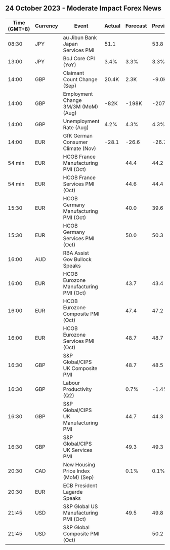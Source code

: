 ## 24 October 2023 - Moderate Impact Forex News

| Time (GMT+8) | Currency | Event | Actual | Forecast | Previous |
|------|----------|-------|--------|----------|----------|
| 08:30 | JPY | au Jibun Bank Japan Services PMI | 51.1 |  | 53.8 |
| 13:00 | JPY | BoJ Core CPI (YoY) | 3.4% | 3.3% | 3.3% |
| 14:00 | GBP | Claimant Count Change (Sep) | 20.4K | 2.3K | -9.0K |
| 14:00 | GBP | Employment Change 3M/3M (MoM) (Aug) | -82K | -198K | -207K |
| 14:00 | GBP | Unemployment Rate (Aug) | 4.2% | 4.3% | 4.3% |
| 14:00 | EUR | GfK German Consumer Climate (Nov) | -28.1 | -26.6 | -26.7 |
| 54 min | EUR | HCOB France Manufacturing PMI (Oct) |  | 44.4 | 44.2 |
| 54 min | EUR | HCOB France Services PMI (Oct) |  | 44.6 | 44.4 |
| 15:30 | EUR | HCOB Germany Manufacturing PMI (Oct) |  | 40.0 | 39.6 |
| 15:30 | EUR | HCOB Germany Services PMI (Oct) |  | 50.0 | 50.3 |
| 16:00 | AUD | RBA Assist Gov Bullock Speaks |  |  |  |
| 16:00 | EUR | HCOB Eurozone Manufacturing PMI (Oct) |  | 43.7 | 43.4 |
| 16:00 | EUR | HCOB Eurozone Composite PMI (Oct) |  | 47.4 | 47.2 |
| 16:00 | EUR | HCOB Eurozone Services PMI (Oct) |  | 48.7 | 48.7 |
| 16:30 | GBP | S&P Global/CIPS UK Composite PMI |  | 48.7 | 48.5 |
| 16:30 | GBP | Labour Productivity (Q2) |  | 0.7% | -1.4% |
| 16:30 | GBP | S&P Global/CIPS UK Manufacturing PMI |  | 44.7 | 44.3 |
| 16:30 | GBP | S&P Global/CIPS UK Services PMI |  | 49.3 | 49.3 |
| 20:30 | CAD | New Housing Price Index (MoM) (Sep) |  | 0.1% | 0.1% |
| 20:30 | EUR | ECB President Lagarde Speaks |  |  |  |
| 21:45 | USD | S&P Global US Manufacturing PMI (Oct) |  | 49.5 | 49.8 |
| 21:45 | USD | S&P Global Composite PMI (Oct) |  |  | 50.2 |
